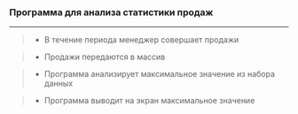 ### Программа для анализа статистики продаж
_______________________

> - В течение периода менеджер совершает продажи

> - Продажи передаются в массив

> - Программа анализирует максимальное значение из набора данных

> - Программа выводит на экран максимальное значение
